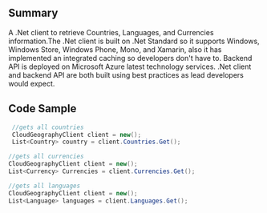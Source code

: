 ## Summary
A .Net client to retrieve Countries, Languages, and Currencies information.The .Net client is built on .Net Standard so it supports Windows, Windows Store, Windows Phone, Mono, and Xamarin, also it has implemented an integrated caching so developers don't have to. Backend API is deployed on Microsoft Azure latest technology services. .Net client and backend API are both built using best practices as lead developers would expect.



## Code Sample
```cs
 //gets all countries
 CloudGeographyClient client = new();
 List<Country> country = client.Countries.Get();
```

```cs
//gets all currencies
CloudGeographyClient client = new();
List<Currency> Currencies = client.Currencies.Get();
```

```cs
//gets all languages
CloudGeographyClient client = new();
List<Language> languages = client.Languages.Get();
```

